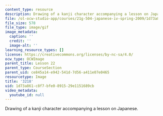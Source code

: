 ```yaml
---
content_type: resource
description: Drawing of a kanji character accompanying a lesson on Japanese.
file: /ol-ocw-studio-app/courses/21g-504-japanese-iv-spring-2009/1d73a861c8f7bfe0891529e1151689cb_3218.gif
file_size: 578
file_type: image/gif
image_metadata:
  caption: ''
  credit: ''
  image-alt: ''
learning_resource_types: []
license: https://creativecommons.org/licenses/by-nc-sa/4.0/
ocw_type: OCWImage
parent_title: Lesson 22
parent_type: CourseSection
parent_uid: ce845a14-e942-541d-7d56-a411e07e0465
resourcetype: Image
title: '3218'
uid: 1d73a861-c8f7-bfe0-8915-29e1151689cb
video_metadata:
  youtube_id: null
---
```

Drawing of a kanji character accompanying a lesson on Japanese.